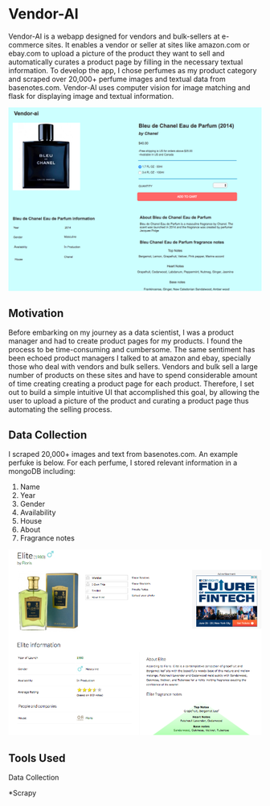 # Vendor-AI
Vendor-AI is a webapp designed for vendors and bulk-sellers at e-commerce sites. It enables a vendor or seller at sites like amazon.com or ebay.com to upload a picture of the product they want to sell and automatically curates a product page by filling in the necessary textual information. To develop the app, I chose perfumes as my product category and scraped over 20,000+ perfume images and textual data from basenotes.com. Vendor-AI uses computer vision for image matching and flask for displaying image and textual information.


![alt text](https://github.com/abhisekswain/vendor-ai/blob/master/Vendor-AI_screen_shot.png)

## Motivation
Before embarking on my journey as a data scientist, I was a product manager and had to create product pages for my products. I found the process to be time-consuming and cumbersome. The same sentiment has been echoed product managers I talked to at amazon and ebay, specially those who deal with vendors and bulk sellers. Vendors and bulk sell a large number of products on these sites and have to spend considerable amount of time creating creating a product page for each product. Therefore, I set out to build a simple intuitive UI that accomplished this goal, by allowing the user to upload a picture of the product and curating a product page thus automating the selling process.

 

## Data Collection
I scraped 20,000+ images and text from basenotes.com. An example perfuke is below. For each perfume, I stored relevant information in a mongoDB including:

1. Name
2. Year
3. Gender
4. Availability
5. House
6. About
7. Fragrance notes

![alt text](https://github.com/abhisekswain/vendor-ai/blob/master/sample_page.png)






## Tools Used  
Data Collection  
  
*Scrapy
